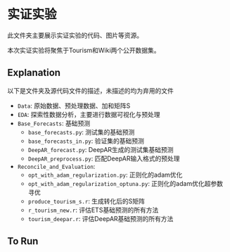 # 实证实验

此文件夹主要展示实证实验的代码、图片等资源。

本次实证实验将聚焦于Tourism和Wiki两个公开数据集。

## Explanation

以下是文件夹及源代码文件的描述，未描述的均为弃用的文件

* `Data`:  原始数据、预处理数据、加和矩阵S
* `EDA`: 探索性数据分析，主要进行数据可视化与预处理
* `Base_Forecasts`: 基础预测
  * `base_forecasts.py`: 测试集的基础预测
  * `base_forecasts_in.py`: 验证集的基础预测
  * `DeepAR_forecast.py`: DeepAR生成的测试集基础预测
  * `DeepAR_preprocess.py`: 匹配DeepAR输入格式的预处理
* `Reconcile_and_Evaluation`: 
  * `opt_with_adam_regularization.py`: 正则化的adam优化
  * `opt_with_adam_regularization_optuna.py`: 正则化的adam优化超参数寻优
  * `produce_tourism_s.r`: 生成转化后的S矩阵
  * `r_tourism_new.r`: 评估ETS基础预测的所有方法
  * `tourism_deepar.r`: 评估DeepAR基础预测的所有方法

## To Run

